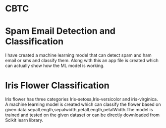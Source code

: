 # CBTC

# Spam Email Detection and Classification
I have created a machine learning model that can detect spam and ham email or sms and classify them.
Along with this an app file is created which can actually show how the ML model is working.

# Iris Flower Classification
Iris flower has three categories Iris-setosa,Iris-versicolor and iris-virginica. A machine learning model is created which can classify the flower based on 
given data  sepalLength,sepalwidth,petalLength,petalWidth.The model is trained and tested on the given dataset or can be directly downloaded from Scikit learn library.
